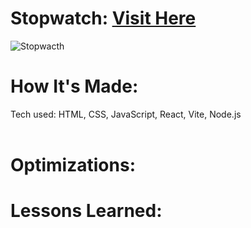 
<div id="header" >
 <h1  class="heading-element" dir="auto"> Stopwatch: <a href="https://fladev-stopwatch.netlify.app/">Visit Here</a></h1>
<img  src="https://i.imgur.com/qz7VCvZ.gif" alt='Stopwacth'/>

</div>

<div id="header" >
 <h1 class="heading-element" dir="auto">How It's Made:</h1>
 Tech used: HTML, CSS, JavaScript, React, Vite, Node.js <br/><br/>
</div>

<div id="header" >
 <h1 class="heading-element" dir="auto">Optimizations:</h1>
 
</div>

<div id="header">
 <h1 class="heading-element" dir="auto">Lessons Learned:</h1>

</div>
